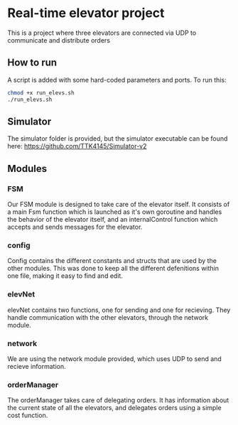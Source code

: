 # Real-time elevator project

This is a project where three elevators are connected via UDP to communicate and distribute orders

## How to run

A script is added with some hard-coded parameters and ports.
To run this:

```bash
chmod +x run_elevs.sh
./run_elevs.sh
```

## Simulator
The simulator folder is provided, but the simulator executable can be found here:
https://github.com/TTK4145/Simulator-v2

## Modules

### FSM

Our FSM module is designed to take care of the elevator itself. It consists of a main Fsm function which is launched as it's own goroutine and handles the behavior of the elevator itself, and an internalControl function which accepts and sends messages for the elevator.

### config

Config contains the different constants and structs that are used by the other modules. This was done to keep all the different defenitions within one file, making it easy to find and edit.

### elevNet

elevNet contains two functions, one for sending and one for recieving. They handle communication with the other elevators, through the network module.

### network

We are using the network module provided, which uses UDP to send and recieve information.

### orderManager

The orderManager takes care of delegating orders. It has information about the current state of all the elevators, and delegates orders using a simple cost function.
